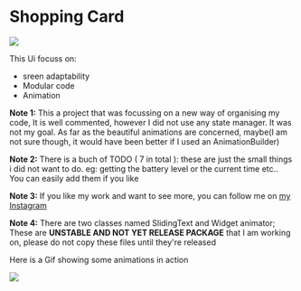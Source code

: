 # Shopping Card
![](https://github.com/PavieOlivier/shopping_card_UI/blob/master/assets/images/Ig%20post%20reduced.png?raw=true)

This Ui focuss on:
- sreen adaptability
- Modular code 
- Animation

**Note 1:** This a project that was focussing on a new way of organising my code, It is well commented, however I did not use any state manager. It was not my goal. As far as the beautiful animations are concerned, maybe(I am not sure though, it would have been better if I used an AnimationBuilder)

**Note 2:** There is a buch of TODO ( 7 in total  ): these are just the small things i did not want to do. eg: getting the battery level or the current time etc.. You can easily add them if you like

**Note 3:** If you like my work and want to see more, you can follow me on [my Instagram](https://www.instagram.com/emilecode/ "my Instagram")

**Note 4:**  There are two classes named SlidingText and Widget animator; These are **UNSTABLE AND NOT YET RELEASE PACKAGE** that I am working on, please do not copy these files until they're released

Here is a Gif showing some animations in action 

![](https://media0.giphy.com/media/dsd62Exqc7ybWEmjYo/giphy.gif)
